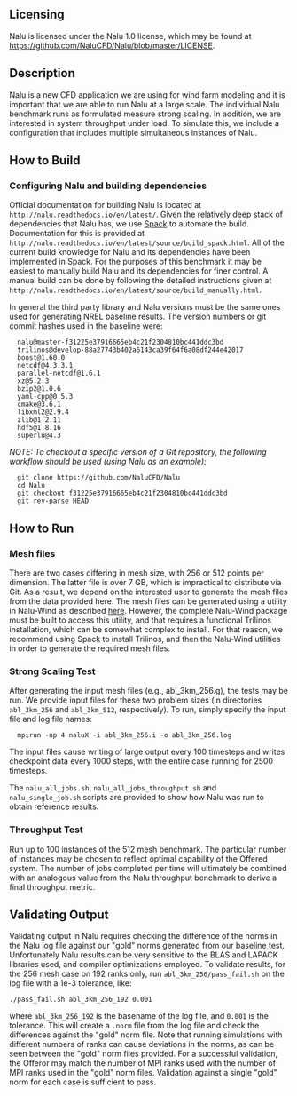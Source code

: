 Licensing
---------
Nalu is licensed under the Nalu 1.0 license, which may be found at https://github.com/NaluCFD/Nalu/blob/master/LICENSE.

Description
-----------
Nalu is a new CFD application we are using for wind farm modeling and it is important that we are able to run Nalu at a large scale. The individual Nalu benchmark runs as formulated measure strong scaling. In addition, we are interested in system throughput under load. To simulate this, we include a configuration that includes multiple simultaneous instances of Nalu. 

How to Build
------------
### Configuring Nalu and building dependencies
Official documentation for building Nalu is located at `http://nalu.readthedocs.io/en/latest/`. Given the relatively deep stack of dependencies that Nalu has, we use [Spack](https://github.com/LLNL/spack) to automate the build. Documentation for this is provided at `http://nalu.readthedocs.io/en/latest/source/build_spack.html`. All of the current build knowledge for Nalu and its dependencies have been implemented in Spack. For the purposes of this benchmark it may be easiest to manually build Nalu and its dependencies for finer control. A manual build can be done by following the detailed instructions given at `http://nalu.readthedocs.io/en/latest/source/build_manually.html`.

In general the third party library and Nalu versions must be the same ones used for generating NREL baseline results. The version numbers or git commit hashes used in the baseline were:

```
  nalu@master-f31225e37916665eb4c21f2304810bc441ddc3bd
  trilinos@develop-88a27743b402a6143ca39f64f6a08df244e42017
  boost@1.60.0
  netcdf@4.3.3.1
  parallel-netcdf@1.6.1
  xz@5.2.3
  bzip2@1.0.6
  yaml-cpp@0.5.3
  cmake@3.6.1
  libxml2@2.9.4
  zlib@1.2.11
  hdf5@1.8.16
  superlu@4.3
```
_NOTE: To checkout a specific version of a Git repository, the following workflow should be used (using Nalu as an example):_
```
  git clone https://github.com/NaluCFD/Nalu
  cd Nalu
  git checkout f31225e37916665eb4c21f2304810bc441ddc3bd
  git rev-parse HEAD
```

How to Run
----------
### Mesh files
There are two cases differing in mesh size, with 256 or 512 points per dimension. The latter file is over 7 GB, which is impractical to distribute via Git. As a result, we depend on the interested user to generate the mesh files from the data provided here. The mesh files can be generated using a utility in Nalu-Wind as described [here](https://naluwindutils.readthedocs.io/en/latest/user/abl_mesh.html). However, the complete Nalu-Wind package must be built to access this utility, and that requires a functional Trilinos installation, which can be somewhat complex to install. For that reason, we recommend using Spack to install Trilinos, and then the Nalu-Wind utilities in order to generate the required mesh files.

### Strong Scaling Test
After generating the input mesh files (e.g., abl_3km_256.g), the tests may be run. We provide input files for these two problem sizes (in directories `abl_3km_256` and `abl_3km_512`, respectively). To run, simply specify the input file and log file names:

```
  mpirun -np 4 naluX -i abl_3km_256.i -o abl_3km_256.log
```

The input files cause writing of large output every 100 timesteps and writes checkpoint data every 1000 steps, with the entire case running for 2500 timesteps.

The `nalu_all_jobs.sh`, `nalu_all_jobs_throughput.sh` and `nalu_single_job.sh` scripts are provided to show how Nalu was run to obtain reference results. 

### Throughput Test
Run up to 100 instances of the 512 mesh benchmark. The particular number of instances may be chosen to reflect optimal capability of the Offered system. The number of jobs completed per time will ultimately be combined with an analogous value from the Nalu throughput benchmark to derive a final throughput metric.

Validating Output
-----------------
Validating output in Nalu requires checking the difference of the norms in the Nalu log file against our "gold" norms generated from our baseline test. Unfortunately Nalu results can be very sensitive to the BLAS and LAPACK libraries used, and compiler optimizations employed. To validate results, for the 256 mesh case on 192 ranks only, run `abl_3km_256/pass_fail.sh` on the log file with a 1e-3 tolerance, like:

```
./pass_fail.sh abl_3km_256_192 0.001
```

where `abl_3km_256_192` is the basename of the log file, and `0.001` is the tolerance. This will create a `.norm` file from the log file and check the differences against the "gold" norm file.  Note that running simulations with different numbers of ranks can cause deviations in the norms, as can be seen between the "gold" norm files provided. For a successful validation, the Offeror may match the number of MPI ranks used with the number of MPI ranks used in the "gold" norm files. Validation against a single "gold" norm for each case is sufficient to pass.

